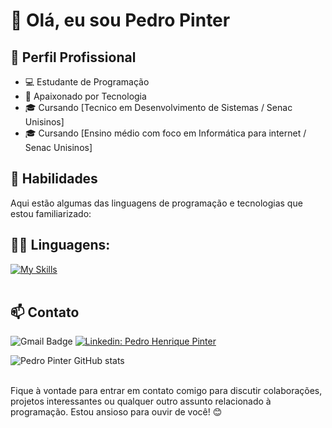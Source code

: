 # 👋 Olá, eu sou Pedro Pinter

## 💼 Perfil Profissional

- 💻 Estudante de Programação
- 🌱 Apaixonado por Tecnologia
- 🎓 Cursando [Tecnico em Desenvolvimento de Sistemas / Senac Unisinos]
- 🎓 Cursando [Ensino médio com foco em Informática para internet / Senac Unisinos]


## 🚀 Habilidades

Aqui estão algumas das linguagens de programação e tecnologias que estou familiarizado:

## 👨‍💻 Linguagens: 
[![My Skills]([https://skillicons.dev/icons?i=java,html,css,javascript,php)](https://skillicons.dev)<br><br>

## 📫 Contato

![Gmail Badge](https://img.shields.io/badge/-{pedrohenripinter0@gmail.com}-006bed?style=flat-square&logo=Gmail&logoColor=white&link=mailto:{pedrohenripinter0@gmail.com})
[![Linkedin: Pedro Henrique Pinter](https://img.shields.io/badge/-pedrohenriquepinter-blue?style=flat-square&logo=Linkedin&logoColor=white&link=https://www.linkedin.com/in/devellenias/)](https://www.linkedin.com/in/pedrohenripinter/)

![Pedro Pinter GitHub stats](https://github-readme-stats.vercel.app/api?username=pedropinter&show_icons=true&theme=dark) <br><br>

Fique à vontade para entrar em contato comigo para discutir colaborações, projetos interessantes ou qualquer outro assunto relacionado à programação. Estou ansioso para ouvir de você! 😊
